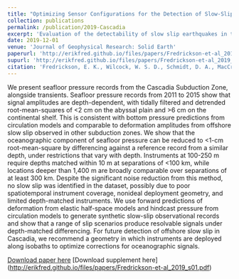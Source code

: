 ```yaml
---
title: "Optimizing Sensor Configurations for the Detection of Slow-Slip Earthquakes in Seafloor Pressure Records, Using the Cascadia Subduction Zone as a Case Study"
collection: publications
permalink: /publication/2019-Cascadia
excerpt: 'Evaluation of the detectability of slow slip earthquakes in the offshore segment of the Cascadia subduction zone, using the available seafloor geodetic data from 2011-2015. "Depth-matched differencing," also referred to as the isobath reference method is herein identified as a strategy for removing oceanographic circulation signals from seafloor pressure data.'
date: 2019-12-01
venue: 'Journal of Geophysical Research: Solid Earth'
paperurl: 'http://erikfred.github.io/files/papers/Fredrickson-et-al_2019.pdf'
supurl: 'http://erikfred.github.io/files/papers/Fredrickson-et-al_2019_s01.pdf'
citation: 'Fredrickson, E. K., Wilcock, W. S. D., Schmidt, D. A., MacCready, P., Roland, E., Kurapov, A.L., Zumberge, M. A., Sasagawa, G. S. (2019). &quot;Optimizing Sensor Configurations for the Detection of Slow-Slip Earthquakes in Seafloor Pressure Records, Using the Cascadia Subduction Zone as a Case Study.&quot; <i>Journal of Geophysical Research: Solid Earth</i>. 124.'
---
```

We present seafloor pressure records from the Cascadia Subduction Zone, alongside transients. Seafloor pressure records from 2011 to 2015 show that signal amplitudes are depth-dependent, with tidally filtered and detrended root-mean-squares of <2 cm on the abyssal plain and >6 cm on the continental shelf. This is consistent with bottom pressure predictions from circulation models and comparable to deformation amplitudes from offshore slow slip observed in other subduction zones. We show that the oceanographic component of seafloor pressure can be reduced to <1-cm root-mean-square by differencing against a reference record from a similar depth, under restrictions that vary with depth. Instruments at 100-250 m require depths matched within 10 m at separations of <100 km, while locations deeper than 1,400 m are broadly comparable over separations of at least 300 km. Despite the significant noise reduction from this method, no slow slip was identified in the dataset, possibly due to poor spatiotemporal instrument coverage, nonideal deployment geometry, and limited depth-matched instruments. We use forward predictions of deformation from elastic half-space models and hindcast pressure from circulation models to generate synthetic slow-slip observational records and show that a range of slip scenarios produce resolvable signals under depth-matched differencing. For future detection of offshore slow slip in Cascadia, we recommend a geometry in which instruments are deployed along isobaths to optimize corrections for oceanographic signals.

[Download paper here](http://erikfred.github.io/files/papers/Fredrickson-et-al_2019.pdf)
[Download supplement here] (http://erikfred.github.io/files/papers/Fredrickson-et-al_2019_s01.pdf)
